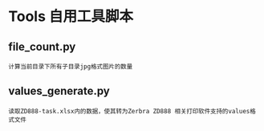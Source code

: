 # Tools  自用工具脚本
## file_count.py 
    计算当前目录下所有子目录jpg格式图片的数量
## values_generate.py
    读取ZD888-task.xlsx内的数据，使其转为Zerbra ZD888 相关打印软件支持的values格式文件